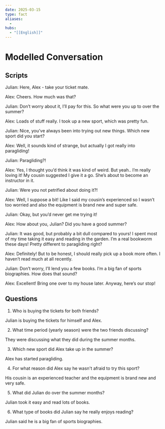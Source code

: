 ```yaml
---
date: 2025-03-15
type: fact
aliases:
  -
hubs:
  - "[[English]]"
---
```


# Modelled Conversation


## Scripts

Julian: Here, Alex - take your ticket mate.

Alex: Cheers. How much was that?

Julian: Don’t worry about it, I’ll pay for this. So what were you up to over the summer?

Alex: Loads of stuff really. I took up a new sport, which was pretty fun.

Julian: Nice, you’ve always been into trying out new things. Which new sport did you start?

Alex: Well, it sounds kind of strange, but actually I got really into paragliding!

Julian: Paragliding?!

Alex: Yes, I thought you’d think it was kind of weird. But yeah.. I’m really loving it! My cousin suggested I give it a go. She’s about to become an instructor in it.

Julian: Were you not petrified about doing it?!

Alex: Well, I suppose a bit! Like I said my cousin’s experienced so I wasn’t too worried and also the equipment is brand new and super safe.

Julian: Okay, but you’d never get me trying it!

Alex: How about you, Julian? Did you have a good summer?

Julian: It was good, but probably a bit dull compared to yours! I spent most of my time taking it easy and reading in the garden. I’m a real bookworm these days! Pretty different to paragliding right?

Alex: Definitely! But to be honest, I should really pick up a book more often. I haven’t read much at all recently.

Julian: Don’t worry, I’ll lend you a few books. I’m a big fan of sports biographies. How does that sound?

Alex: Excellent! Bring one over to my house later. Anyway, here’s our stop!


## Questions

1. Who is buying the tickets for both friends?

Julian is buying the tickets for himself and Alex.

2. What time period (yearly season) were the two friends discussing?

They were discussing what they did during the summer months.

3. Which new sport did Alex take up in the summer?

Alex has started paragliding.

4. For what reason did Alex say he wasn't afraid to try this sport?

His cousin is an experienced teacher and the equipment is brand new and very safe.

5. What did Julian do over the summer months?

Julian took it easy and read lots of books.

6. What type of books did Julian say he really enjoys reading?

Julian said he is a big fan of sports biographies.


